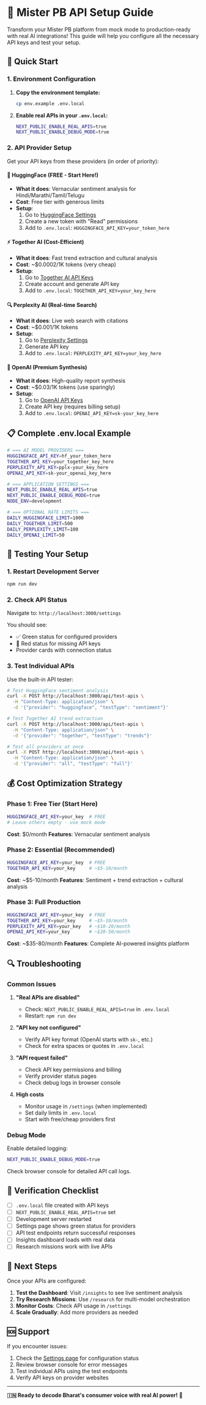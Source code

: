 # 🔧 Mister PB API Setup Guide

Transform your Mister PB platform from mock mode to production-ready with real AI integrations! This guide will help you configure all the necessary API keys and test your setup.

## 🚀 Quick Start

### 1. Environment Configuration

1. **Copy the environment template:**
   ```bash
   cp env.example .env.local
   ```

2. **Enable real APIs in your `.env.local`:**
   ```bash
   NEXT_PUBLIC_ENABLE_REAL_APIS=true
   NEXT_PUBLIC_ENABLE_DEBUG_MODE=true
   ```

### 2. API Provider Setup

Get your API keys from these providers (in order of priority):

#### 🤗 **HuggingFace (FREE - Start Here!)**
- **What it does**: Vernacular sentiment analysis for Hindi/Marathi/Tamil/Telugu
- **Cost**: Free tier with generous limits
- **Setup**: 
  1. Go to [HuggingFace Settings](https://huggingface.co/settings/tokens)
  2. Create a new token with "Read" permissions
  3. Add to `.env.local`: `HUGGINGFACE_API_KEY=your_token_here`

#### ⚡ **Together AI (Cost-Efficient)**
- **What it does**: Fast trend extraction and cultural analysis
- **Cost**: ~$0.0002/1K tokens (very cheap)
- **Setup**:
  1. Go to [Together AI API Keys](https://api.together.xyz/settings/api-keys)
  2. Create account and generate API key
  3. Add to `.env.local`: `TOGETHER_API_KEY=your_key_here`

#### 🔍 **Perplexity AI (Real-time Search)**
- **What it does**: Live web search with citations
- **Cost**: ~$0.001/1K tokens
- **Setup**:
  1. Go to [Perplexity Settings](https://www.perplexity.ai/settings/api)
  2. Generate API key
  3. Add to `.env.local`: `PERPLEXITY_API_KEY=your_key_here`

#### 🧠 **OpenAI (Premium Synthesis)**
- **What it does**: High-quality report synthesis
- **Cost**: ~$0.03/1K tokens (use sparingly)
- **Setup**:
  1. Go to [OpenAI API Keys](https://platform.openai.com/api-keys)
  2. Create API key (requires billing setup)
  3. Add to `.env.local`: `OPENAI_API_KEY=sk-your_key_here`

## 📋 Complete .env.local Example

```bash
# === AI MODEL PROVIDERS ===
HUGGINGFACE_API_KEY=hf_your_token_here
TOGETHER_API_KEY=your_together_key_here
PERPLEXITY_API_KEY=pplx-your_key_here
OPENAI_API_KEY=sk-your_openai_key_here

# === APPLICATION SETTINGS ===
NEXT_PUBLIC_ENABLE_REAL_APIS=true
NEXT_PUBLIC_ENABLE_DEBUG_MODE=true
NODE_ENV=development

# === OPTIONAL RATE LIMITS ===
DAILY_HUGGINGFACE_LIMIT=1000
DAILY_TOGETHER_LIMIT=500
DAILY_PERPLEXITY_LIMIT=100
DAILY_OPENAI_LIMIT=50
```

## 🧪 Testing Your Setup

### 1. Restart Development Server
```bash
npm run dev
```

### 2. Check API Status
Navigate to: `http://localhost:3000/settings`

You should see:
- ✅ Green status for configured providers
- 🔴 Red status for missing API keys
- Provider cards with connection status

### 3. Test Individual APIs
Use the built-in API tester:

```bash
# Test HuggingFace sentiment analysis
curl -X POST http://localhost:3000/api/test-apis \
  -H "Content-Type: application/json" \
  -d '{"provider": "huggingface", "testType": "sentiment"}'

# Test Together AI trend extraction
curl -X POST http://localhost:3000/api/test-apis \
  -H "Content-Type: application/json" \
  -d '{"provider": "together", "testType": "trends"}'

# Test all providers at once
curl -X POST http://localhost:3000/api/test-apis \
  -H "Content-Type: application/json" \
  -d '{"provider": "all", "testType": "full"}'
```

## 💰 Cost Optimization Strategy

### Phase 1: Free Tier (Start Here)
```bash
HUGGINGFACE_API_KEY=your_key  # FREE
# Leave others empty - use mock mode
```
**Cost**: $0/month
**Features**: Vernacular sentiment analysis

### Phase 2: Essential (Recommended)
```bash
HUGGINGFACE_API_KEY=your_key  # FREE
TOGETHER_API_KEY=your_key     # ~$5-10/month
```
**Cost**: ~$5-10/month
**Features**: Sentiment + trend extraction + cultural analysis

### Phase 3: Full Production
```bash
HUGGINGFACE_API_KEY=your_key  # FREE
TOGETHER_API_KEY=your_key     # ~$5-10/month
PERPLEXITY_API_KEY=your_key   # ~$10-20/month
OPENAI_API_KEY=your_key       # ~$20-50/month
```
**Cost**: ~$35-80/month
**Features**: Complete AI-powered insights platform

## 🔍 Troubleshooting

### Common Issues

1. **"Real APIs are disabled"**
   - Check: `NEXT_PUBLIC_ENABLE_REAL_APIS=true` in `.env.local`
   - Restart: `npm run dev`

2. **"API key not configured"**
   - Verify API key format (OpenAI starts with `sk-`, etc.)
   - Check for extra spaces or quotes in `.env.local`

3. **"API request failed"**
   - Check API key permissions and billing
   - Verify provider status pages
   - Check debug logs in browser console

4. **High costs**
   - Monitor usage in `/settings` (when implemented)
   - Set daily limits in `.env.local`
   - Start with free/cheap providers first

### Debug Mode

Enable detailed logging:
```bash
NEXT_PUBLIC_ENABLE_DEBUG_MODE=true
```

Check browser console for detailed API call logs.

## 🌟 Verification Checklist

- [ ] `.env.local` file created with API keys
- [ ] `NEXT_PUBLIC_ENABLE_REAL_APIS=true` set
- [ ] Development server restarted
- [ ] Settings page shows green status for providers
- [ ] API test endpoints return successful responses
- [ ] Insights dashboard loads with real data
- [ ] Research missions work with live APIs

## 🎯 Next Steps

Once your APIs are configured:

1. **Test the Dashboard**: Visit `/insights` to see live sentiment analysis
2. **Try Research Missions**: Use `/research` for multi-model orchestration
3. **Monitor Costs**: Check API usage in `/settings`
4. **Scale Gradually**: Add more providers as needed

## 🆘 Support

If you encounter issues:

1. Check the [Settings page](http://localhost:3000/settings) for configuration status
2. Review browser console for error messages
3. Test individual APIs using the test endpoints
4. Verify API keys on provider websites

---

**🇮🇳 Ready to decode Bharat's consumer voice with real AI power!** 🚀
